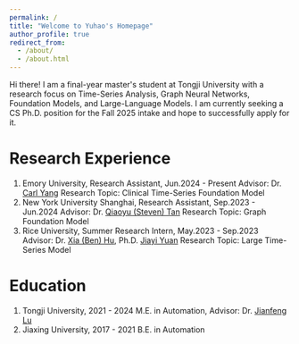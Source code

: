 ```yaml
---
permalink: /
title: "Welcome to Yuhao's Homepage"
author_profile: true
redirect_from: 
  - /about/
  - /about.html
---
```


Hi there! I am a final-year master's student at Tongji University with a research focus on Time-Series Analysis, Graph Neural Networks, Foundation Models, and Large-Language Models. I am currently seeking a CS Ph.D. position for the Fall 2025 intake and hope to successfully apply for it.

Research Experience
======
1. Emory University, Research Assistant, Jun.2024 - Present
Advisor: Dr. [Carl Yang](https://www.cs.emory.edu/~jyang71/)
Research Topic: Clinical Time-Series Foundation Model
1. New York University Shanghai, Research Assistant, Sep.2023 - Jun.2024
Advisor: Dr. [Qiaoyu (Steven) Tan](https://qiaoyu-tan.github.io)
Research Topic: Graph Foundation Model
1. Rice University, Summer Research Intern, May.2023 - Sep.2023
Advisor: Dr. [Xia (Ben) Hu](https://cs.rice.edu/~xh37/), Ph.D. [Jiayi Yuan](https://jy-yuan.github.io)
Research Topic: Large Time-Series Model

Education
======
1. Tongji University, 2021 - 2024
M.E. in Automation, Advisor: Dr. [Jianfeng Lu](https://see.tongji.edu.cn/info/1386/10471.htm)
1. Jiaxing University, 2017 - 2021
B.E. in Automation
